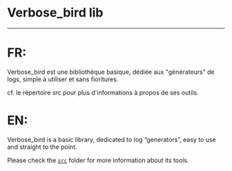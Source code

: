 # Verbose_bird lib

------

# FR:

Verbose_bird est une bibliothèque basique, dédiée aux "générateurs" de logs, simple à utiliser et sans fioritures.

cf. le répertoire *src* pour plus d'informations à propos de ses outils.

# EN:

Verbose_bird is a basic library, dedicated to log “generators”, easy to use and straight to the point.

Please check the [`src`](https://github.com/Songbird0/Verbose_Bird/blob/master/src/README.md) folder for more information about its tools.